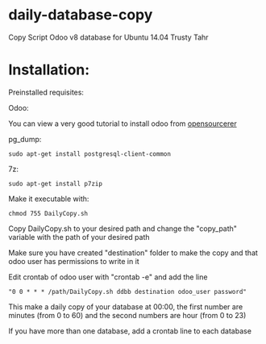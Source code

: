 # daily-database-copy

Copy Script Odoo v8 database for Ubuntu 14.04 Trusty Tahr

# Installation:

Preinstalled requisites:

Odoo:

You can view a very good tutorial to install odoo from <a href="http://www.theopensourcerer.com/2014/09/how-to-install-openerp-odoo-8-on-ubuntu-server-14-04-lts">opensourcerer </a>

pg_dump:

    sudo apt-get install postgresql-client-common

7z:

    sudo apt-get install p7zip

Make it executable with:

    chmod 755 DailyCopy.sh

Copy DailyCopy.sh to your desired path and change the "copy_path" variable with the path of your desired path

Make sure you have created "destination" folder to make the copy and that odoo user has permissions to write in it

Edit crontab of odoo user with "crontab -e" and add the line

    "0 0 * * * /path/DailyCopy.sh ddbb destination odoo_user password"  

This make a daily copy of your database at 00:00, the first number are minutes (from 0 to 60) and the second numbers are hour (from 0 to 23)

If you have more than one database, add a crontab line to each database


